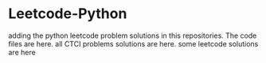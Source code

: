 # Leetcode-Python
adding the python leetcode problem solutions in this repositories. 
The code files are here.
all CTCI problems solutions are here.
some leetcode solutions are here














































